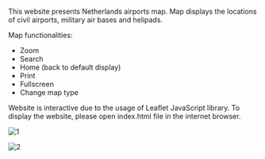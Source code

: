 This website presents Netherlands airports map. Map displays the locations of civil airports, military air bases and helipads.

Map functionalities:

- Zoom
- Search
- Home (back to default display)
- Print
- Fullscreen
- Change map type

Website is interactive due to the usage of Leaflet JavaScript library. To display the website, please open index.html file in the internet browser.







![1](https://user-images.githubusercontent.com/89083426/227745347-5511d598-fc6c-434c-8ad5-a41f90e78c78.png)




















![2](https://user-images.githubusercontent.com/89083426/227745348-667fdfc0-49ee-493e-bf9f-86dda9c704f5.png)












